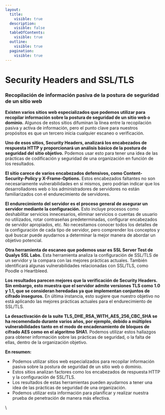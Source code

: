 ```yaml
---
layout:
  title:
    visible: true
  description:
    visible: false
  tableOfContents:
    visible: true
  outline:
    visible: true
  pagination:
    visible: true
---
```


# Security Headers and SSL/TLS

### Recopilación de información pasiva de la postura de seguridad de un sitio web

**Existen varios sitios web especializados que podemos utilizar para recopilar información sobre la postura de seguridad de un sitio web o dominio.** Algunos de estos sitios difuminan la línea entre la recopilación pasiva y activa de información, pero el punto clave para nuestros propósitos es que un tercero inicia cualquier escaneo o verificación.

**Uno de esos sitios, Security Headers, analizará los encabezados de respuesta HTTP y proporcionará un análisis básico de la postura de seguridad del sitio objetivo.** Podemos usar esto para tener una idea de las prácticas de codificación y seguridad de una organización en función de los resultados.

**El sitio carece de varios encabezados defensivos, como Content-Security-Policy y X-Frame-Options.** Estos encabezados faltantes no son necesariamente vulnerabilidades en sí mismos, pero podrían indicar que los desarrolladores web o los administradores de servidores no están familiarizados con el endurecimiento de servidores.

**El endurecimiento del servidor es el proceso general de asegurar un servidor mediante la configuración.** Esto incluye procesos como deshabilitar servicios innecesarios, eliminar servicios o cuentas de usuario no utilizados, rotar contraseñas predeterminadas, configurar encabezados de servidor apropiados, etc. No necesitamos conocer todos los detalles de la configuración de cada tipo de servidor, pero comprender los conceptos y qué buscar puede ayudarnos a determinar la mejor manera de abordar un objetivo potencial.

**Otra herramienta de escaneo que podemos usar es SSL Server Test de Qualys SSL Labs.** Esta herramienta analiza la configuración de SSL/TLS de un servidor y la compara con las mejores prácticas actuales. También identificará algunas vulnerabilidades relacionadas con SSL/TLS, como Poodle o Heartbleed.

**Los resultados parecen mejores que la verificación de Security Headers. Sin embargo, esto muestra que el servidor admite versiones TLS como 1.0 y 1.1, que se consideran heredadas ya que implementan conjuntos de cifrado inseguros.** En última instancia, esto sugiere que nuestro objetivo no está aplicando las mejores prácticas actuales para el endurecimiento de SSL/TLS.

**La desactivación de la suite TLS\_DHE\_RSA\_WITH\_AES\_256\_CBC\_SHA se ha recomendado durante varios años, por ejemplo, debido a múltiples vulnerabilidades tanto en el modo de encadenamiento de bloques de cifrado AES como en el algoritmo SHA1.** Podemos utilizar estos hallazgos para obtener información sobre las prácticas de seguridad, o la falta de ellas, dentro de la organización objetivo.

**En resumen:**

* Podemos utilizar sitios web especializados para recopilar información pasiva sobre la postura de seguridad de un sitio web o dominio.
* Estos sitios analizan factores como los encabezados de respuesta HTTP y la configuración de SSL/TLS.
* Los resultados de estas herramientas pueden ayudarnos a tener una idea de las prácticas de seguridad de una organización.
* Podemos utilizar esta información para planificar y realizar nuestra prueba de penetración de manera más efectiva.

\
